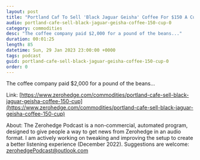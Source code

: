 ```yaml
---
layout: post
title: "Portland Caf To Sell 'Black Jaguar Geisha' Coffee For $150 A Cup"
audio: portland-cafe-sell-black-jaguar-geisha-coffee-150-cup-0
category: commodities
desc: "The coffee company paid $2,000 for a pound of the beans..."
duration: 00:01:25
length: 85
datetime: Sun, 29 Jan 2023 23:00:00 +0000
tags: podcast
guid: portland-cafe-sell-black-jaguar-geisha-coffee-150-cup-0
order: 0
---
```

The coffee company paid $2,000 for a pound of the beans...

Link: [https://www.zerohedge.com/commodities/portland-cafe-sell-black-jaguar-geisha-coffee-150-cup](https://www.zerohedge.com/commodities/portland-cafe-sell-black-jaguar-geisha-coffee-150-cup)

About: The Zerohedge Podcast is a non-commercial, automated program, designed to give people a way to get news from Zerohedge in an audio format.  I am actively working on tweaking and improving the setup to create a better listening experience (December 2022).  Suggestions are welcome: [zerohedgePodcast@outlook.com](mailto:zerohedgePodcast@outlook.com)